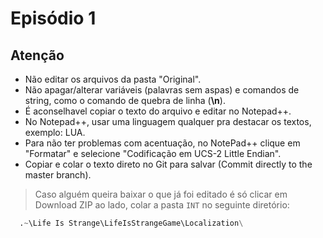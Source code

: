 Episódio 1
====

Atenção
----
* Não editar os arquivos da pasta "Original".
* Não apagar/alterar variáveis (palavras sem aspas) e comandos de string, como o comando de quebra de linha (**\n**).
* É aconselhavel copiar o texto do arquivo e editar no Notepad++.
* No Notepad++, usar uma linguagem qualquer pra destacar os textos, exemplo: LUA.
* Para não ter problemas com acentuação, no NotePad++ clique em "Formatar" e selecione "Codificação em UCS-2 Little Endian".
* Copiar e colar o texto direto no Git para salvar (Commit directly to the master branch).

>Caso alguém queira baixar o que já foi editado é só clicar em Download ZIP ao lado, colar a pasta `INT` no seguinte diretório:
>
```python
  .~\Life Is Strange\LifeIsStrangeGame\Localization\
```
